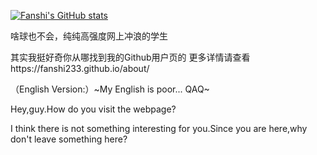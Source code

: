 [![Fanshi's GitHub stats](https://github-readme-stats.vercel.app/api?username=Fanshi233&locale=zh-my)](https://github.com/anuraghazra/github-readme-stats)


啥球也不会，纯纯高强度网上冲浪的学生

其实我挺好奇你从哪找到我的Github用户页的
更多详情请查看https://fanshi233.github.io/about/


（English Version:）~My English is poor... QAQ~

Hey,guy.How do you visit the webpage?

I think there is not something interesting for you.Since you are here,why don't leave something here?
